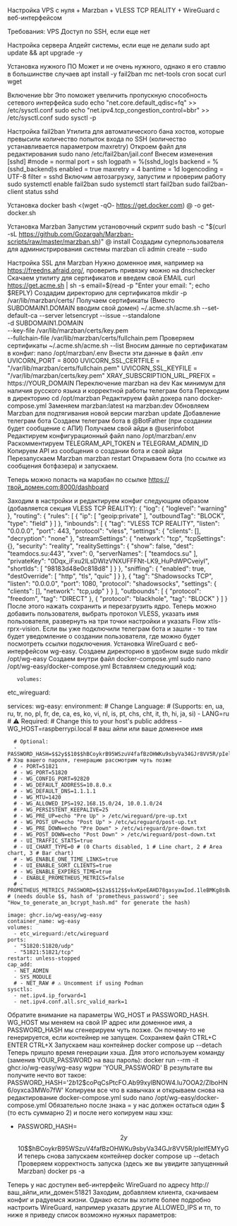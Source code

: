Настройка VPS с нуля + Marzban + VLESS TCP REALITY + WireGuard с веб-интерфейсом

Требования:
VPS
Доступ по SSH, если еще нет

Настройка сервера
Апдейт системы, если еще не делали
sudo apt update && apt upgrade -y

Установка нужного ПО
Может и не очень нужного, однако я его ставлю в большинстве случаев
apt install -y fail2ban mc net-tools cron socat curl wget

Включение bbr 
Это поможет увеличить пропускную способность сетевого интерфейса
sudo echo "net.core.default_qdisc=fq" >> /etc/sysctl.conf
sudo echo "net.ipv4.tcp_congestion_control=bbr" >> /etc/sysctl.conf
sudo sysctl -p

Настройка fail2ban
Утилита для автоматического бана хостов, которые превысили количество попыток входа по SSH (количество устанавливается параметром maxretry)
Откроем файл для редактирования
sudo nano /etc/fail2ban/jail.conf
Внесем изменения
[sshd]
#mode   = normal
port    = ssh
logpath = %(sshd_log)s
backend = %(sshd_backend)s
enabled = true
maxretry = 4
bantime = 1d
logencoding = UTF-8
filter = sshd
Включим автозагрузку, запустим и проверим работу
sudo systemctl enable fail2ban
sudo systemctl start fail2ban
sudo fail2ban-client status sshd

Установка docker
bash <(wget -qO- https://get.docker.com) @ -o get-docker.sh

Установка Marzban
Запустим установочный скрипт
sudo bash -c "$(curl -sL https://github.com/Gozargah/Marzban-scripts/raw/master/marzban.sh)" @ install
Создадим суперпользователя для администрирования системы
marzban cli admin create --sudo

Настройка SSL для Marzban 
Нужно доменное имя, например на https://freedns.afraid.org/, проверить привязку можно на dnschecker
Скачаем утилиту для сертификатов и введем свой EMAIL
curl https://get.acme.sh | sh -s email=$(read -p "Enter your email: "; echo $REPLY)
Создадим директорию для сертификатов
mkdir -p /var/lib/marzban/certs/
Получаем сертификаты (Вместо SUBDOMAIN1.DOMAIN вводим свой домен)
~/.acme.sh/acme.sh --set-default-ca --server letsencrypt --issue --standalone \
-d SUBDOMAIN1.DOMAIN \
--key-file /var/lib/marzban/certs/key.pem \
--fullchain-file /var/lib/marzban/certs/fullchain.pem
Проверяем сертификаты
~/.acme.sh/acme.sh --list
Вносим данные по сертификатам в конфиг:
nano /opt/marzban/.env
Внести эти данные в файл .env
UVICORN_PORT = 8000
UVICORN_SSL_CERTFILE = "/var/lib/marzban/certs/fullchain.pem"
UVICORN_SSL_KEYFILE = "/var/lib/marzban/certs/key.pem"
XRAY_SUBSCRIPTION_URL_PREFIX = https://YOUR_DOMAIN
Переключение marzban на dev
Как минимум для наличия русского языка и корректной работы телеграм бота
Переходим в директорию
cd /opt/marzban
Редактируем файл докера
nano docker-compose.yml
Заменяем marzban:latest на marzban:dev
Обновляем Marzban для подтягивания новой версии
marzban update 
Добавление телеграм бота
Создаем телеграм бота в @BotFather (при создании будет сообщение с АПИ)
Получаем свой айди в @userinfobot
Редактируем конфигурационный файл
nano /opt/marzban/.env
Раскомментируем TELEGRAM_API_TOKEN и TELEGRAM_ADMIN_ID
Копируем API из сообщения о создании бота и свой айди
Перезапускаем Marzban
marzban restart
Открываем бота (по ссылке из сообщения ботфазера) и запускаем.

Теперь можно попасть на марзбан по ссылке https://твой_домен.com:8000/dashboard

Заходим в настройки и редактируем конфиг следующим образом (добавляется секция VLESS TCP REALITY):
{
  "log": {
    "loglevel": "warning"
  },
  "routing": {
    "rules": [
      {
        "ip": [
          "geoip:private"
        ],
        "outboundTag": "BLOCK",
        "type": "field"
      }
    ]
  },
  "inbounds": [
    {
      "tag": "VLESS TCP REALITY",
      "listen": "0.0.0.0",
      "port": 443,
      "protocol": "vless",
      "settings": {
        "clients": [],
        "decryption": "none"
      },
      "streamSettings": {
        "network": "tcp",
        "tcpSettings": {},
        "security": "reality",
        "realitySettings": {
          "show": false,
          "dest": "teamdocs.su:443",
          "xver": 0,
          "serverNames": [
            "teamdocs.su"
          ],
          "privateKey": "0Dqx_iFxu2lLsDWIzVNXUFFFNt-LK9_HuPdWPCveiyI",
          "shortIds": [
            "98183d48e0c818d8"
          ]
        }
      },
      "sniffing": {
        "enabled": true,
        "destOverride": [
          "http",
          "tls",
          "quic"
        ]
      }
    },
    {
      "tag": "Shadowsocks TCP",
      "listen": "0.0.0.0",
      "port": 1080,
      "protocol": "shadowsocks",
      "settings": {
        "clients": [],
        "network": "tcp,udp"
      }
    }
  ],
  "outbounds": [
    {
      "protocol": "freedom",
      "tag": "DIRECT"
    },
    {
      "protocol": "blackhole",
      "tag": "BLOCK"
    }
  ]
}
После этого нажать сохранить и перезагрузить ядро.
Теперь можно добавить пользователя, выбрать протокол VLESS, указать имя пользователя, развернуть на три точки настройки и указать Flow xtls-rprx-vision.
Если вы уже подключили телеграм бота и зашли - то там будет уведомление о создании пользователя, где можно будет посмотреть ссылки подключения.
Установка WireGuard с веб-интерфейсом wg-easy.
Создаем директорию в удобном виде
sudo mkdir /opt/wg-easy
Создаем внутри файл docker-compose.yml
sudo nano /opt/wg-easy/docker-compose.yml
Вставляем следующий код:

       volumes:
  etc_wireguard:

services:
  wg-easy:
    environment:
      # Change Language:
      # (Supports: en, ua, ru, tr, no, pl, fr, de, ca, es, ko, vi, nl, is, pt, chs, cht, it, th, hi, ja, si)
      - LANG=ru
      # ⚠️ Required:
      # Change this to your host's public address
      - WG_HOST=raspberrypi.local # ваш айпи или ваше доменное имя

      # Optional:
      - PASSWORD_HASH=$$2y$$10$$hBCoykrB95WSzuV4fafBzOHWKu9sbyVa34GJr8VV5R/pIelfEMYyG # Хэш вашего пароля, генерацию рассмотрим чуть позже
      # - PORT=51821
      # - WG_PORT=51820
      # - WG_CONFIG_PORT=92820
      # - WG_DEFAULT_ADDRESS=10.8.0.x
      # - WG_DEFAULT_DNS=1.1.1.1
      # - WG_MTU=1420
      # - WG_ALLOWED_IPS=192.168.15.0/24, 10.0.1.0/24
      # - WG_PERSISTENT_KEEPALIVE=25
      # - WG_PRE_UP=echo "Pre Up" > /etc/wireguard/pre-up.txt
      # - WG_POST_UP=echo "Post Up" > /etc/wireguard/post-up.txt
      # - WG_PRE_DOWN=echo "Pre Down" > /etc/wireguard/pre-down.txt
      # - WG_POST_DOWN=echo "Post Down" > /etc/wireguard/post-down.txt
      # - UI_TRAFFIC_STATS=true
      # - UI_CHART_TYPE=0 # (0 Charts disabled, 1 # Line chart, 2 # Area chart, 3 # Bar chart)
      # - WG_ENABLE_ONE_TIME_LINKS=true
      # - UI_ENABLE_SORT_CLIENTS=true
      # - WG_ENABLE_EXPIRES_TIME=true
      # - ENABLE_PROMETHEUS_METRICS=false
      # - PROMETHEUS_METRICS_PASSWORD=$$2a$$12$$vkvKpeEAHD78gasyawIod.1leBMKg8sBwKW.pQyNsq78bXV3INf2G # (needs double $$, hash of 'prometheus_password'; see "How_to_generate_an_bcrypt_hash.md" for generate the hash)

    image: ghcr.io/wg-easy/wg-easy
    container_name: wg-easy
    volumes:
      - etc_wireguard:/etc/wireguard
    ports:
      - "51820:51820/udp"
      - "51821:51821/tcp"
    restart: unless-stopped
    cap_add:
      - NET_ADMIN
      - SYS_MODULE
      # - NET_RAW # ⚠️ Uncomment if using Podman
    sysctls:
      - net.ipv4.ip_forward=1
      - net.ipv4.conf.all.src_valid_mark=1
Обратите внимание на параметры WG_HOST и PASSWORD_HASH. WG_HOST мы меняем на свой IP адрес или доменное имя, а PASSWORD_HASH мы сгенерируем чуть позже. Он почему-то не генерируется, если контейнер не запущен.
Сохраняем файл CTRL+C ENTER CTRL+X
Запускаем наш контейнер
docker compose up --detach
Теперь пришло время генерации хэша. Для этого используем команду (заменив YOUR_PASSWORD на ваш пароль):
docker run --rm -it ghcr.io/wg-easy/wg-easy wgpw 'YOUR_PASSWORD'
В результате вы получите нечто вот такое:
PASSWORD_HASH='$2b$12$coPqCsPtcFO.Ab99xylBNOW4.Iu7OOA2/ZIboHN6/oyxca3MWo7fW'
Копируем все что в кавычках и открываем снова на редактирование docker-compose.yml
sudo nano /opt/wg-easy/docker-compose.yml
Обязательно после знака = у нас должен остаться один $ (то есть суммарно 2) и после него копируем наш хэш:
- PASSWORD_HASH=$$2y$$10$$hBCoykrB95WSzuV4fafBzOHWKu9sbyVa34GJr8VV5R/pIelfEMYyG
И теперь снова запускаем контейнер
docker compose up --detach
Проверяем корректность запуска (здесь же вы увидите запущенный Marzban)
docker ps -a

Теперь у нас доступен веб-интерфейс WireGuard по адресу http://ваш_айпи_или_домен:51821
Заходим, добавляем клиента, скачиваем конфиг и радуемся жизни.
Однако если вы хотите более подробно настроить WireGuard, например указать другие ALLOWED_IPS и тп, то ниже я приведу список возможно нужных параметров:
